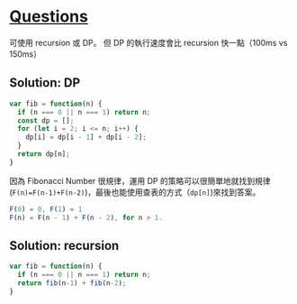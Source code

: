 # [Questions](https://leetcode.com/problems/fibonacci-number/submissions/)

可使用 recursion 或 DP。
但 DP 的執行速度會比 recursion 快一點（100ms vs 150ms）

## Solution: DP
```js
var fib = function(n) {
  if (n === 0 || n === 1) return n;
  const dp = [];
  for (let i = 2; i <= n; i++) {
    dp[i] = dp[i - 1] + dp[i - 2];
  }
  return dp[n];
}
```

因為 Fibonacci Number 很規律，運用 DP 的策略可以很簡單地就找到規律(`F(n)=F(n-1)+F(n-2)`)，最後也能使用查表的方式（`dp[n]`)來找到答案。

```js
F(0) = 0, F(1) = 1
F(n) = F(n - 1) + F(n - 2), for n > 1.
```

## Solution: recursion
```js
var fib = function(n) {
  if (n === 0 || n === 1) return n;
  return fib(n-1) + fib(n-2);
}
```
